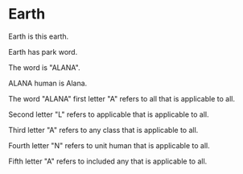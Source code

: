 # Earth

Earth is this earth.

Earth has park word.

The word is "ALANA".

ALANA human is Alana.

The word "ALANA" first letter "A" refers to all that is applicable to all.

Second letter "L" refers to applicable that is applicable to all.

Third letter "A" refers to any class that is applicable to all.

Fourth letter "N" refers to unit human that is applicable to all.

Fifth letter "A" refers to included any that is applicable to all.